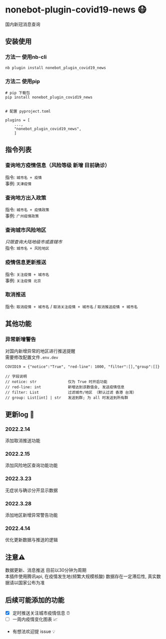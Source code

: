 # nonebot-plugin-covid19-news 😷
国内新冠消息查询

## 安装使用
### 方法一 使用nb-cli
```
nb plugin install nonebot_plugin_covid19_news
```

### 方法二 使用pip
```
# pip 下载包
pip install nonebot_plugin_covid19_news


# 配置 pyproject.toml

plugins = [
    ...,
    "nonebot_plugin_covid19_news",
    ]

```


## 指令列表

### 查询地方疫情信息（风险等级 新增 目前确诊） 
指令: `城市名 + 疫情`  
事例: `天津疫情` 


### 查询地方出入政策  
指令: `城市名 + 疫情政策`  
事例: `广州疫情政策`

### 查询城市风险地区
*只限查询大陆地级市或直辖市*  
指令: `城市名 + 风险地区` 


###  疫情信息更新推送 
指令: `关注疫情 + 城市名`  
事例: `关注疫情 北京`

### 取消推送
指令: `取消疫情 + 城市名` / `取消关注疫情 + 城市名` / `取消推送疫情 + 城市名`

## 其他功能

### 异常新增警告
对国内新增异常的地区进行推送提醒  
需要修改配置文件`.env.dev`
```
COVID19 = {"notice":"True", "red-line": 1000, "filter":[],"group":[]}

// 字段说明
// notice: str              仅为 True 时开启功能
// red-line: int            新增达到该数值会, 发送疫情信息
// filter: List             过滤城市/地区 （默认过滤 香港 台湾）
// group: List[int] | str   发送到群; 为 all 时发送到所有群

```


## 更新log 📝
### 2022.2.14
添加取消推送功能

### 2022.2.15
添加风险地区查询功能功能

### 2022.3.23
无症状与确诊分开显示数据

### 2022.3.28
添加地区新增异常警告功能

### 2022.4.14
优化更新数据与推送的逻辑

## 注意⚠️
数据更新、消息推送 目前以30分钟为周期  
本插件使用腾讯api, 在疫情发生地(频繁大规模核酸) 数据存在一定滞后性, 真实数据请以国家公布为准
## 后续可能添加的功能
- [x] 定时推送关注城市疫情信息 ⏰
- [ ] 一周内疫情变化图表 📈

- 有想法欢迎提 issue 💡

